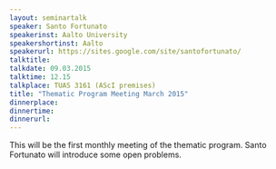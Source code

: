 ```yaml
---
layout: seminartalk
speaker: Santo Fortunato
speakerinst: Aalto University
speakershortinst: Aalto
speakerurl: https://sites.google.com/site/santofortunato/
talktitle:  
talkdate: 09.03.2015
talktime: 12.15
talkplace: TUAS 3161 (AScI premises)
title: "Thematic Program Meeting March 2015"
dinnerplace: 
dinnertime: 
dinnerurl: 
---
```


This will be the first monthly meeting of the thematic program. Santo Fortunato will introduce some open problems.

